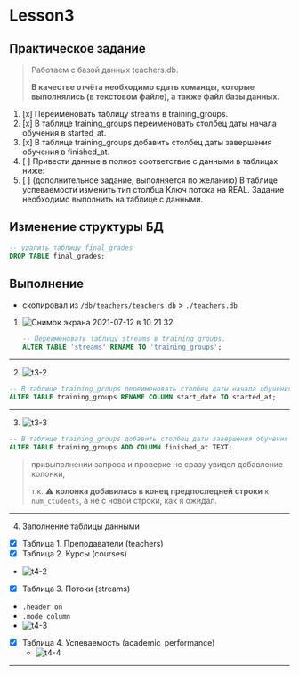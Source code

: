 # Lesson3

## Практическое задание

> Работаем с базой данных teachers.db.
>
> __В качестве отчёта необходимо сдать команды, которые выполнялись (в текстовом файле), а также файл базы данных.__

1. [x] Переименовать таблицу streams в training_groups.
2. [x] В таблице training_groups переименовать столбец даты начала обучения в started_at.
3. [x] В таблице training_groups добавить столбец даты завершения обучения в finished_at.
4. [ ] Привести данные в полное соответствие с данными в таблицах ниже:
5. [ ] (дополнительное задание, выполняется по желанию) В таблице успеваемости изменить тип столбца Ключ потока на REAL. Задание необходимо выполнить на таблице с данными.

## Изменение структуры БД

```sql
-- удалить таблицу final_grades
DROP TABLE final_grades;
```

## Выполнение

- скопировал из `/db/teachers/teachers.db` > `./teachers.db`

1. ![Снимок экрана 2021-07-12 в 10 21 32](https://user-images.githubusercontent.com/21124057/125246994-21ff9a00-e2fb-11eb-93fc-442ae1c94986.jpg)

    ```sql
    -- Переименовать таблицу streams в training_groups.
    ALTER TABLE 'streams' RENAME TO 'training_groups';
    ```

---

2. ![t3-2](https://user-images.githubusercontent.com/21124057/125249384-db5f6f00-e2fd-11eb-81a6-f05c48c40ce5.jpg)

```sql
-- В таблице training_groups переименовать столбец даты начала обучения в started_at.
ALTER TABLE training_groups RENAME COLUMN start_date TO started_at;
```

---
3. ![t3-3](https://user-images.githubusercontent.com/21124057/125251938-8113dd80-e300-11eb-933f-dcb4b8fe802e.jpg)

```sql
-- В таблице training_groups добавить столбец даты завершения обучения в finished_at.
ALTER TABLE training_groups ADD COLUMN finished_at TEXT;
```
> привыполнении запроса и проверке не сразу увидел добавление колонки, 
>
> т.к. :warning: __колонка добавилась в конец предпоследней строки__ к `num_ctudents`, а не с новой строки, как я ожидал.

---

4. Заполнение таблицы данными
  
  - [x] Таблица 1. Преподаватели (teachers)
  - [x] Таблица 2. Курсы (courses)
   - ![t4-2](https://user-images.githubusercontent.com/21124057/125260503-0c916c80-e309-11eb-81af-7568f6a38448.jpg)
  - [x] Таблица 3. Потоки (streams)
   - `.header on`
   - `.mode column`
   - ![t4-3](https://user-images.githubusercontent.com/21124057/125260636-33e83980-e309-11eb-9682-adb71c1cb040.jpg)
- [x] Таблица 4. Успеваемость (academic_performance)
   - ![t4-4](https://user-images.githubusercontent.com/21124057/125265487-904d5800-e30d-11eb-837b-cb4a80a6a4ac.jpg)

---
